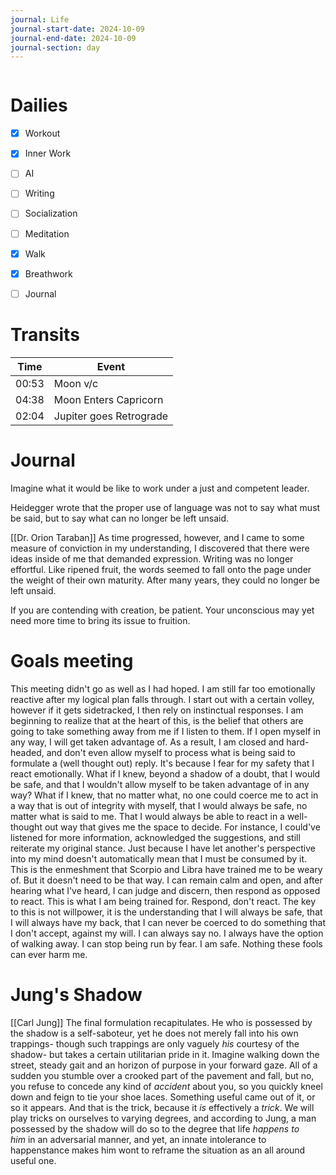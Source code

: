 ```yaml
---
journal: Life
journal-start-date: 2024-10-09
journal-end-date: 2024-10-09
journal-section: day
---
```


```calendar-nav
```

# Dailies

- [x] Workout
- [x] Inner Work
- [ ] AI
- [ ] Writing
- [ ] Socialization
- [ ] Meditation
- [x] Walk
- [x] Breathwork
- [ ] Journal


# Transits

| Time | Event |
|------|-------|
| 00:53 | Moon v/c |
| 04:38 | Moon Enters Capricorn |
| 02:04 | Jupiter goes Retrograde |



# Journal

Imagine what it would be like to work under a just and competent leader.

Heidegger wrote that the proper use of language was not to say what must be said, but to say what can no longer be left unsaid.

[[Dr. Orion Taraban]]
As time progressed, however, and I came to some measure of conviction in my understanding, I discovered that there were ideas inside of me that demanded expression. Writing was no longer effortful. Like ripened fruit, the words seemed to fall onto the page under the weight of their own maturity. After many years, they could no longer be left unsaid.

If you are contending with creation, be patient. Your unconscious may yet need more time to bring its issue to fruition.

# Goals meeting
This meeting didn't go as well as I had hoped. I am still far too emotionally reactive after my logical plan falls through. I start out with a certain volley, however if it gets sidetracked, I then rely on instinctual responses. I am beginning to realize that at the heart of this, is the belief that others are going to take something away from me if I listen to them. If I open myself in any way, I will get taken advantage of. As a result, I am closed and hard-headed, and don't even allow myself to process what is being said to formulate a (well thought out) reply. It's because I fear for my safety that I react emotionally. What if I knew, beyond a shadow of a doubt, that I would be safe, and that I wouldn't allow myself to be taken advantage of in any way? What if I knew, that no matter what, no one could coerce me to act in a way that is out of integrity with myself, that I would always be safe, no matter what is said to me. That I would always be able to react in a well-thought out way that gives me the space to decide. For instance, I could've listened for more information, acknowledged the suggestions, and still reiterate my original stance. Just because I have let another's perspective into my mind doesn't automatically mean that I must be consumed by it. This is the enmeshment that Scorpio and Libra have trained me to be weary of. But it doesn't need to be that way. I can remain calm and open, and after hearing what I've heard, I can judge and discern, then respond as opposed to react. This is what I am being trained for. Respond, don't react. The key to this is not willpower, it is the understanding that I will always be safe, that I will always have my back, that I can never be coerced to do something that I don't accept, against my will. I can always say no. I always have the option of walking away. I can stop being run by fear. I am safe. Nothing these fools can ever harm me. 

# Jung's Shadow
[[Carl Jung]]
The final formulation recapitulates. He who is possessed by the shadow is a self-saboteur, yet he does not merely fall into his own trappings- though such trappings are only vaguely _his_ courtesy of the shadow- but takes a certain utilitarian pride in it. Imagine walking down the street, steady gait and an horizon of purpose in your forward gaze. All of a sudden you stumble over a crooked part of the pavement and fall, but no, you refuse to concede any kind of _accident_ about you, so you quickly kneel down and feign to tie your shoe laces. Something useful came out of it, or so it appears. And that is the trick, because it _is_ effectively a _trick_. We will play tricks on ourselves to varying degrees, and according to Jung, a man possessed by the shadow will do so to the degree that life _happens to him_ in an adversarial manner, and yet, an innate intolerance to happenstance makes him wont to reframe the situation as an all around useful one.
